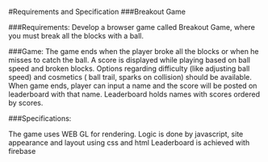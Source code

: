 #Requirements and Specification
###Breakout Game

###Requirements:
Develop a browser game called Breakout Game, where you must break all the blocks with a ball.

###Game:
The game ends when the player broke all the blocks or when he misses to catch the ball.
A score is displayed while playing based on ball speed and broken blocks.
Options regarding difficulty (like adjusting ball speed) and cosmetics ( ball trail, sparks on collision) should be available.
When game ends, player can input a name and the score will be posted on leaderboard with that name.
Leaderboard holds names with scores ordered by scores.

###Specifications:

The game uses WEB GL for rendering.
Logic is done by javascript, site appearance and layout using css and html
Leaderboard is achieved with firebase

